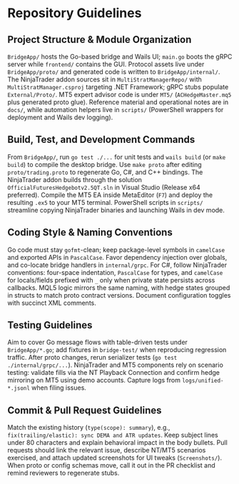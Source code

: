 # Repository Guidelines

## Project Structure & Module Organization
`BridgeApp/` hosts the Go-based bridge and Wails UI; `main.go` boots the gRPC server while `frontend/` contains the GUI. Protocol assets live under `BridgeApp/proto/` and generated code is written to `BridgeApp/internal/`. The NinjaTrader addon sources sit in `MultiStratManagerRepo/` with `MultiStratManager.csproj` targeting .NET Framework; gRPC stubs populate `External/Proto/`. MT5 expert advisor code is under `MT5/` (`ACHedgeMaster.mq5` plus generated proto glue). Reference material and operational notes are in `docs/`, while automation helpers live in `scripts/` (PowerShell wrappers for deployment and Wails dev logging).

## Build, Test, and Development Commands
From `BridgeApp/`, run `go test ./...` for unit tests and `wails build` (or `make build`) to compile the desktop bridge. Use `make proto` after editing `proto/trading.proto` to regenerate Go, C#, and C++ bindings. The NinjaTrader addon builds through the solution `OfficialFuturesHedgebotv2.5QT.sln` in Visual Studio (Release x64 preferred). Compile the MT5 EA inside MetaEditor (`F7`) and deploy the resulting `.ex5` to your MT5 terminal. PowerShell scripts in `scripts/` streamline copying NinjaTrader binaries and launching Wails in dev mode.

## Coding Style & Naming Conventions
Go code must stay `gofmt`-clean; keep package-level symbols in `camelCase` and exported APIs in `PascalCase`. Favor dependency injection over globals, and co-locate bridge handlers in `internal/grpc`. For C#, follow NinjaTrader conventions: four-space indentation, `PascalCase` for types, and `camelCase` for locals/fields prefixed with `_` only when private state persists across callbacks. MQL5 logic mirrors the same naming, with hedge states grouped in structs to match proto contract versions. Document configuration toggles with succinct XML comments.

## Testing Guidelines
Aim to cover Go message flows with table-driven tests under `BridgeApp/*.go`; add fixtures in `bridge-test/` when reproducing regression traffic. After proto changes, rerun serializer tests (`go test ./internal/grpc/...`). NinjaTrader and MT5 components rely on scenario testing: validate fills via the NT Playback Connection and confirm hedge mirroring on MT5 using demo accounts. Capture logs from `logs/unified-*.jsonl` when filing issues.

## Commit & Pull Request Guidelines
Match the existing history (`type(scope): summary`), e.g., `fix(trailing/elastic): sync DEMA and ATR updates`. Keep subject lines under 80 characters and explain behavioral impact in the body bullets. Pull requests should link the relevant issue, describe NT/MT5 scenarios exercised, and attach updated screenshots for UI tweaks (`Screenshots/`). When proto or config schemas move, call it out in the PR checklist and remind reviewers to regenerate stubs.
